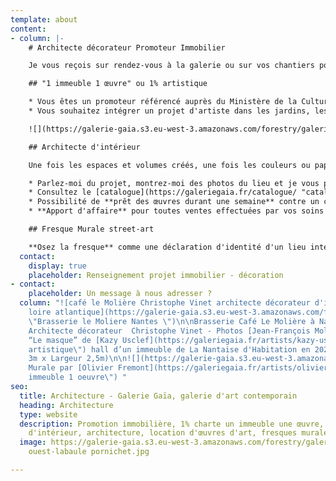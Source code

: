 ```yaml
---
template: about
content:
- column: |-
    # Architecte décorateur Promoteur Immobilier

    Je vous reçois sur rendez-vous à la galerie ou sur vos chantiers pour effectuer  une sélection d’œuvres en cohérence avec votre cahier des charges.

    ## "1 immeuble 1 œuvre" ou 1% artistique

    * Vous êtes un promoteur référencé auprès du Ministère de la Culture dans le cadre du programme **"1 immeuble 1 œuvre "**.
    * Vous souhaitez intégrer un projet d'artiste dans les jardins, les halls d'entrée ou toutes autres parties communes pour valoriser le lieu, le rendre singulier et attractif dans votre **stratégie de commercialisation**.

    ![](https://galerie-gaia.s3.eu-west-3.amazonaws.com/forestry/galerie-gaia-fresque-hd_0.jpg)

    ## Architecte d'intérieur

    Une fois les espaces et volumes créés, une fois les couleurs ou papiers peints retenus, le mobilier choisit, comment sublimer ce décor et le rendre unique?

    * Parlez-moi du projet, montrez-moi des photos du lieu et je vous prépare une sélection
    * Consultez le [catalogue](https://galeriegaia.fr/catalogue/ "catalogue artiste nantes galerie gaia") des œuvres en ligne selon leur style abstrait ou figuratif
    * Possibilité de **prêt des œuvres durant une semaine** contre un chèque de caution du montant des œuvres.
    * **Apport d'affaire** pour toutes ventes effectuées par vos soins

    ## Fresque Murale street-art

    **Osez la fresque** comme une déclaration d'identité d'un lieu intérieur et extérieur. Les artistes avec lesquels je travaille savent intégrer identité et architecture d'un lieu. Fresques réalisées sur Nantes et Pornichet  **visibles sur rendez-vous.**
  contact:
    display: true
    placeholder: Renseignement projet immobilier - décoration
- contact:
    placeholder: Un message à nous adresser ?
  column: "![café le Molière Christophe Vinet architecte décorateur d'intérieur nantes
    loire atlantique](https://galerie-gaia.s3.eu-west-3.amazonaws.com/forestry/galeriegaia@brasserielemoliere@jeanfrancoismoliere.jpg
    \"Brasserie le Moliere Nantes \")\n\nBrasserie Café Le Molière à Nantes - Réalisation
    Architecte décorateur  Christophe Vinet - Photos [Jean-François Molliere]()\n\n![](https://galerie-gaia.s3.eu-west-3.amazonaws.com/forestry/masque.jpg)\n\nInstallation
    “Le masque” de [Kazy Usclef](https://galeriegaia.fr/artists/kazy-usclef/ \"1%
    artistique\") hall d’un immeuble de La Nantaise d'Habitation en 2021 (Hauteur
    3m x Largeur 2,5m)\n\n![](https://galerie-gaia.s3.eu-west-3.amazonaws.com/forestry/mural-11-compressions-500x200-15000-1.jpg)\n\nInstallation
    Murale par [Olivier Fremont](https://galeriegaia.fr/artists/olivier-fremont/ \"1
    immeuble 1 oeuvre\") "
seo:
  title: Architecture - Galerie Gaïa, galerie d'art contemporain
  heading: Architecture
  type: website
  description: Promotion immobilière, 1% charte un immeuble une œuvre, décoration
    d'intérieur, architecture, location d'œuvres d'art, fresques murales, street art...
  image: https://galerie-gaia.s3.eu-west-3.amazonaws.com/forestry/galeriegaia-magazinecoté
    ouest-labaule pornichet.jpg

---
```

